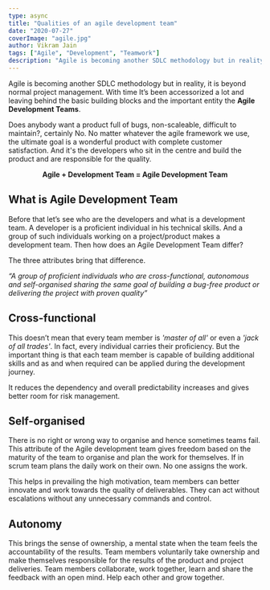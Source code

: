 ```yaml
---
type: async
title: "Qualities of an agile development team"
date: "2020-07-27"
coverImage: "agile.jpg"
author: Vikram Jain
tags: ["Agile", "Development", "Teamwork"]
description: "Agile is becoming another SDLC methodology but in reality, it is beyond normal project management. With time It’s been accessorized a lot and leaving behind the basic building blocks and the important entity the Agile Development Teams."
---
```


Agile is becoming another SDLC methodology but in reality, it is beyond normal project management. With time It’s been accessorized a lot and leaving behind the basic building blocks and the important entity the **Agile Development Teams**.

Does anybody want a product full of bugs, non-scaleable, difficult to maintain?, certainly No.
No matter whatever the agile framework we use, the ultimate goal is a wonderful product with complete customer satisfaction. And it's the developers who sit in the centre and build the product and are responsible for the quality.

**<p style="text-align: center;">Agile + Development Team = Agile Development Team</p>**

## What is Agile Development Team

Before that let’s see who are the developers and what is a development team. A developer is a proficient individual in his technical skills. And a group of such individuals working on a project/product makes a development team. Then how does an Agile Development Team differ?

The three attributes bring that difference.

_“A group of proficient individuals who are cross-functional, autonomous and self-organised sharing the same goal of building a bug-free product or delivering the project with proven quality”_

## Cross-functional

This doesn’t mean that every team member is _'master of all'_ or even a _'jack of all trades'_. In fact, every individual carries their proficiency. But the important thing is that each team member is capable of building additional skills and as and when required can be applied during the development journey.

It reduces the dependency and overall predictability increases and gives better room for risk management.

## Self-organised

There is no right or wrong way to organise and hence sometimes teams fail. This attribute of the Agile development team gives freedom based on the maturity of the team to organise and plan the work for themselves. If in scrum team plans the daily work on their own. No one assigns the work.

This helps in prevailing the high motivation, team members can better innovate and work towards the quality of deliverables. They can act without escalations without any unnecessary commands and control.

## Autonomy

This brings the sense of ownership, a mental state when the team feels the accountability of the results. Team members voluntarily take ownership and make themselves responsible for the results of the product and project deliveries. Team members collaborate, work together, learn and share the feedback with an open mind. Help each other and grow together.
